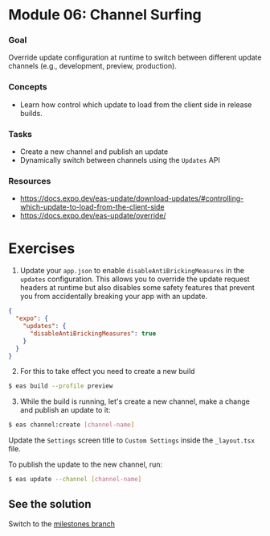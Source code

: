 # Module 06: Channel Surfing

### Goal

Override update configuration at runtime to switch between different update channels (e.g., development, preview, production).

### Concepts

- Learn how control which update to load from the client side in release builds.

### Tasks

- Create a new channel and publish an update
- Dynamically switch between channels using the `Updates` API

### Resources

- https://docs.expo.dev/eas-update/download-updates/#controlling-which-update-to-load-from-the-client-side
- https://docs.expo.dev/eas-update/override/

# Exercises

1. Update your `app.json` to enable `disableAntiBrickingMeasures` in the `updates` configuration. This allows you to override the update request headers at runtime but also disables some safety features that prevent you from accidentally breaking your app with an update.

```json
{
  "expo": {
    "updates": {
      "disableAntiBrickingMeasures": true
    }
  }
}
```

2. For this to take effect you need to create a new build

```bash
$ eas build --profile preview
```

3. While the build is running, let's create a new channel, make a change and publish an update to it:

```bash
$ eas channel:create [channel-name]
```

Update the `Settings` screen title to `Custom Settings` inside the `_layout.tsx` file.

To publish the update to the new channel, run:

```bash
$ eas update --channel [channel-name]
```

## See the solution

Switch to the [milestones branch](https://github.com/expo/appjs25-eas-update-workshop-code/commits/milestones/)
